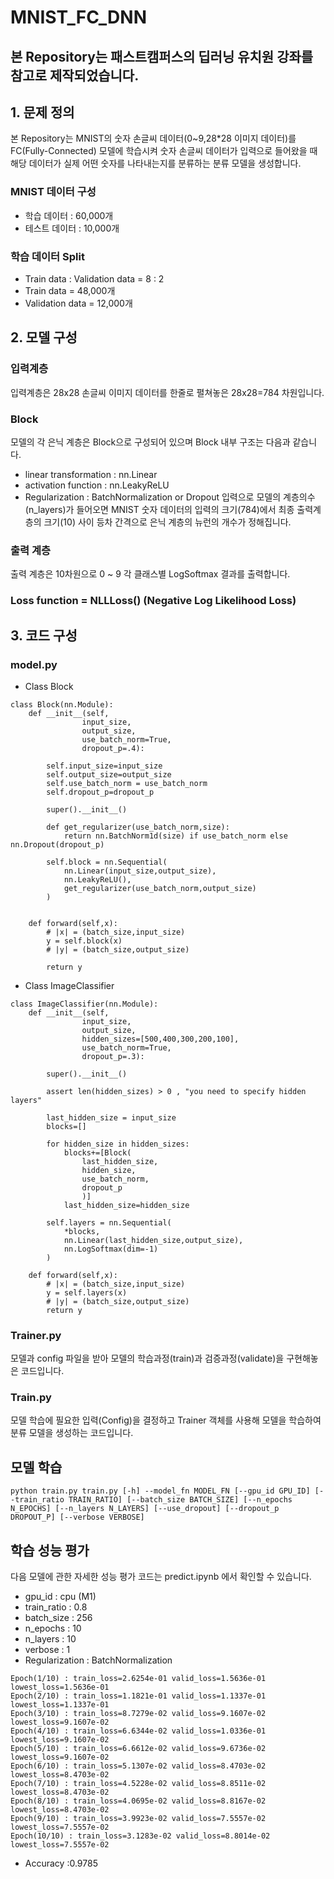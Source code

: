 # MNIST_FC_DNN

## 본 Repository는 패스트캠퍼스의 딥러닝 유치원 강좌를 참고로 제작되었습니다.

## 1. 문제 정의
본 Repository는 MNIST의 숫자 손글씨 데이터(0~9,28*28 이미지 데이터)를 FC(Fully-Connected) 모델에  학습시켜 숫자 손글씨 데이터가 입력으로 들어왔을 때 해당 데이터가 실제 어떤 숫자를 나타내는지를 분류하는 분류 모델을 생성합니다.
### MNIST 데이터 구성
- 학습 데이터 : 60,000개
- 테스트 데이터 : 10,000개
### 학습 데이터 Split
- Train data : Validation data = 8 : 2
- Train data = 48,000개
- Validation data = 12,000개 

## 2. 모델 구성
### 입력계층 
입력계층은 28x28 손글씨 이미지 데이터를 한줄로 펼쳐놓은 28x28=784 차원입니다.
### Block
모델의 각 은닉 계층은 Block으로 구성되어 있으며 Block 내부 구조는 다음과 같습니다.
- linear transformation : nn.Linear
- activation function : nn.LeakyReLU
- Regularization : BatchNormalization or Dropout
입력으로 모델의 계층의수(n_layers)가 들어오면 MNIST 숫자 데이터의 입력의 크기(784)에서 최종 출력계층의 크기(10) 사이 등차 간격으로 은닉 계층의 뉴런의 개수가 정해집니다. 
### 출력 계층
출력 계층은 10차원으로 0 ~ 9 각 클래스별 LogSoftmax 결과를 출력합니다.
### Loss function = NLLLoss() (Negative Log Likelihood Loss)

## 3. 코드 구성
### model.py
- Class Block 
````
class Block(nn.Module):
    def __init__(self,
                input_size,
                output_size,
                use_batch_norm=True,
                dropout_p=.4):

        self.input_size=input_size
        self.output_size=output_size
        self.use_batch_norm = use_batch_norm
        self.dropout_p=dropout_p

        super().__init__()

        def get_regularizer(use_batch_norm,size):
            return nn.BatchNorm1d(size) if use_batch_norm else nn.Dropout(dropout_p)

        self.block = nn.Sequential(
            nn.Linear(input_size,output_size),
            nn.LeakyReLU(),
            get_regularizer(use_batch_norm,output_size)
        )

    
    def forward(self,x):
        # |x| = (batch_size,input_size)
        y = self.block(x)
        # |y| = (batch_size,output_size)

        return y

````

- Class ImageClassifier
````
class ImageClassifier(nn.Module):
    def __init__(self,
                input_size,
                output_size,
                hidden_sizes=[500,400,300,200,100],
                use_batch_norm=True,
                dropout_p=.3):

        super().__init__()

        assert len(hidden_sizes) > 0 , "you need to specify hidden layers"

        last_hidden_size = input_size
        blocks=[]

        for hidden_size in hidden_sizes:
            blocks+=[Block(
                last_hidden_size,
                hidden_size,
                use_batch_norm,
                dropout_p
                )]
            last_hidden_size=hidden_size

        self.layers = nn.Sequential(
            *blocks,
            nn.Linear(last_hidden_size,output_size),
            nn.LogSoftmax(dim=-1)
        )

    def forward(self,x):
        # |x| = (batch_size,input_size)
        y = self.layers(x)
        # |y| = (batch_size,output_size)
        return y
````

### Trainer.py
모델과 config 파일을 받아 모델의 학습과정(train)과 검증과정(validate)을 구현해놓은 코드입니다.
### Train.py
모델 학습에 필요한 입력(Config)을 결정하고 Trainer 객체를 사용해 모델을 학습하여 분류 모델을 생성하는 코드입니다.

## 모델 학습
```
python train.py train.py [-h] --model_fn MODEL_FN [--gpu_id GPU_ID] [--train_ratio TRAIN_RATIO] [--batch_size BATCH_SIZE] [--n_epochs N_EPOCHS] [--n_layers N_LAYERS] [--use_dropout] [--dropout_p DROPOUT_P] [--verbose VERBOSE]
```

## 학습 성능 평가
다음 모델에 관한 자세한 성능 평가 코드는 predict.ipynb 에서 확인할 수 있습니다.
- gpu_id : cpu (M1)
- train_ratio : 0.8 
- batch_size : 256
- n_epochs : 10
- n_layers : 10
- verbose : 1
- Regularization : BatchNormalization 
```
Epoch(1/10) : train_loss=2.6254e-01 valid_loss=1.5636e-01 lowest_loss=1.5636e-01
Epoch(2/10) : train_loss=1.1821e-01 valid_loss=1.1337e-01 lowest_loss=1.1337e-01
Epoch(3/10) : train_loss=8.7279e-02 valid_loss=9.1607e-02 lowest_loss=9.1607e-02
Epoch(4/10) : train_loss=6.6344e-02 valid_loss=1.0336e-01 lowest_loss=9.1607e-02
Epoch(5/10) : train_loss=6.6612e-02 valid_loss=9.6736e-02 lowest_loss=9.1607e-02
Epoch(6/10) : train_loss=5.1307e-02 valid_loss=8.4703e-02 lowest_loss=8.4703e-02
Epoch(7/10) : train_loss=4.5228e-02 valid_loss=8.8511e-02 lowest_loss=8.4703e-02
Epoch(8/10) : train_loss=4.0695e-02 valid_loss=8.8167e-02 lowest_loss=8.4703e-02
Epoch(9/10) : train_loss=3.9923e-02 valid_loss=7.5557e-02 lowest_loss=7.5557e-02
Epoch(10/10) : train_loss=3.1283e-02 valid_loss=8.8014e-02 lowest_loss=7.5557e-02
```
- Accuracy :0.9785 


 
